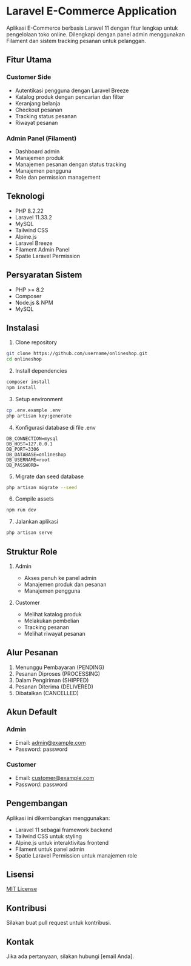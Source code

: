 # Laravel E-Commerce Application

Aplikasi E-Commerce berbasis Laravel 11 dengan fitur lengkap untuk pengelolaan toko online. Dilengkapi dengan panel admin menggunakan Filament dan sistem tracking pesanan untuk pelanggan.

## Fitur Utama

### Customer Side
- Autentikasi pengguna dengan Laravel Breeze
- Katalog produk dengan pencarian dan filter
- Keranjang belanja
- Checkout pesanan
- Tracking status pesanan
- Riwayat pesanan

### Admin Panel (Filament)
- Dashboard admin
- Manajemen produk
- Manajemen pesanan dengan status tracking
- Manajemen pengguna
- Role dan permission management

## Teknologi

- PHP 8.2.22
- Laravel 11.33.2
- MySQL
- Tailwind CSS
- Alpine.js
- Laravel Breeze
- Filament Admin Panel
- Spatie Laravel Permission

## Persyaratan Sistem

- PHP >= 8.2
- Composer
- Node.js & NPM
- MySQL

## Instalasi

1. Clone repository
```bash
git clone https://github.com/username/onlineshop.git
cd onlineshop
```

2. Install dependencies
```bash
composer install
npm install
```

3. Setup environment
```bash
cp .env.example .env
php artisan key:generate
```

4. Konfigurasi database di file .env
```
DB_CONNECTION=mysql
DB_HOST=127.0.0.1
DB_PORT=3306
DB_DATABASE=onlineshop
DB_USERNAME=root
DB_PASSWORD=
```

5. Migrate dan seed database
```bash
php artisan migrate --seed
```

6. Compile assets
```bash
npm run dev
```

7. Jalankan aplikasi
```bash
php artisan serve
```

## Struktur Role

1. Admin
   - Akses penuh ke panel admin
   - Manajemen produk dan pesanan
   - Manajemen pengguna

2. Customer
   - Melihat katalog produk
   - Melakukan pembelian
   - Tracking pesanan
   - Melihat riwayat pesanan

## Alur Pesanan

1. Menunggu Pembayaran (PENDING)
2. Pesanan Diproses (PROCESSING)
3. Dalam Pengiriman (SHIPPED)
4. Pesanan Diterima (DELIVERED)
5. Dibatalkan (CANCELLED)

## Akun Default

### Admin
- Email: admin@example.com
- Password: password

### Customer
- Email: customer@example.com
- Password: password

## Pengembangan

Aplikasi ini dikembangkan menggunakan:
- Laravel 11 sebagai framework backend
- Tailwind CSS untuk styling
- Alpine.js untuk interaktivitas frontend
- Filament untuk panel admin
- Spatie Laravel Permission untuk manajemen role

## Lisensi

[MIT License](LICENSE.md)

## Kontribusi

Silakan buat pull request untuk kontribusi.

## Kontak

Jika ada pertanyaan, silakan hubungi [email Anda].
